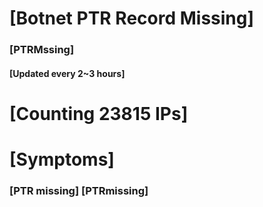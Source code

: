# [Botnet PTR Record Missing]
### [PTRMssing]
#### [Updated every 2~3 hours]

# [Counting 23815 IPs]

# [Symptoms] 
###   [PTR missing] [PTRmissing]

